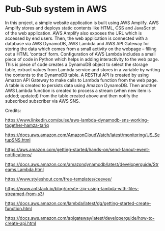 # Pub-Sub system in AWS


 
In this project, a simple website application is built using AWS Amplify. AWS Amplify stores and deploys static contents like HTML, CSS and JavaScript of the web application. AWS Amplify also exposes the URL which is accessed by end users. Then, the web application is connected with a database via AWS DynamoDB, AWS Lambda and AWS API Gateway for storing the data which comes from a small activity on the webpage – filling out a HTML ‘contact’ form. Configuration of AWS Lambda includes a small piece of code in Python which helps in adding interactivity to the web page. This is piece of code creates a DynamoDB object to select the storage table, extract values from Lambda service and stores in a variable by writing the contents to the DynamoDB table. A RESTful API is created by using Amazon API Gateway to make calls to Lambda function from the web page. A table is created to persists data using Amazon DynamoDB. Then another AWS Lambda function is created to process a stream (when new item is added; updated) from the table created above and then notify the subscribed subscriber via AWS SNS.

 











Credits:

https://www.linkedin.com/pulse/aws-lambda-dynamodb-sns-working-together-hamza-tariq

https://docs.aws.amazon.com/AmazonCloudWatch/latest/monitoring/US_SetupSNS.html

https://aws.amazon.com/getting-started/hands-on/send-fanout-event-notifications/

https://docs.aws.amazon.com/amazondynamodb/latest/developerguide/Streams.Lambda.html

https://www.styleshout.com/free-templates/ceevee/

https://www.antstack.io/blog/create-zip-using-lambda-with-files-streamed-from-s3/

https://docs.aws.amazon.com/lambda/latest/dg/getting-started-create-function.html

https://docs.aws.amazon.com/apigateway/latest/developerguide/how-to-create-api.html








